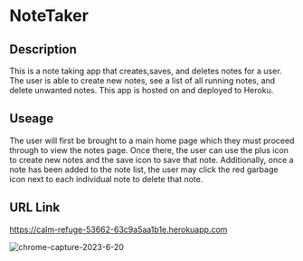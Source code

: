 # NoteTaker

## Description
This is a note taking app that creates,saves, and deletes notes for a user. The user is able to create new notes, see a list of all running notes, and delete unwanted notes. This app is hosted on and deployed to Heroku.

## Useage
The user will first be brought to a main home page which they must proceed through to view the notes page. Once there, the user can use the plus icon to create new notes and the save icon to save that note. Additionally, once a note has been added to the note list, the user may click the red garbage icon next to each individual note to delete that note.

## URL Link
https://calm-refuge-53662-63c9a5aa1b1e.herokuapp.com

![chrome-capture-2023-6-20](https://github.com/KRWeidner/NoteTaker/assets/42842725/5029b7eb-9dfa-42d6-a024-c3923d2c27ad)
